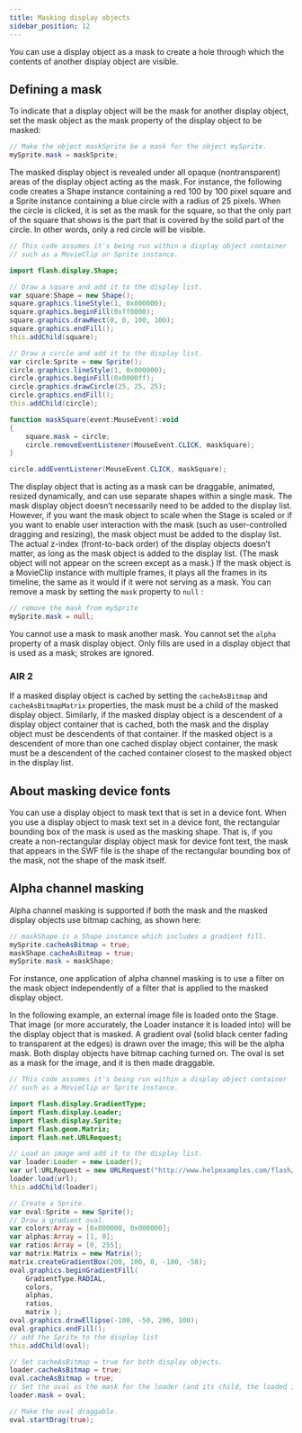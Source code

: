 ```yaml
---
title: Masking display objects
sidebar_position: 12
---
```


You can use a display object as a mask to create a hole through which the contents of another display object are visible.

## Defining a mask

To indicate that a display object will be the mask for another display object, set the mask object as the mask property of the display object to be masked:

```actionscript
// Make the object maskSprite be a mask for the object mySprite.
mySprite.mask = maskSprite;
```

The masked display object is revealed under all opaque (nontransparent) areas of the display object acting as the mask. For instance, the following code creates a Shape instance containing a red 100 by 100 pixel square and a Sprite instance containing a blue circle with a radius of 25 pixels. When the circle is clicked, it is set as the mask for the square, so that the only part of the square that shows is the part that is covered by the solid part of the circle. In other words, only a red circle will be visible.

```actionscript
// This code assumes it's being run within a display object container
// such as a MovieClip or Sprite instance.

import flash.display.Shape;

// Draw a square and add it to the display list.
var square:Shape = new Shape();
square.graphics.lineStyle(1, 0x000000);
square.graphics.beginFill(0xff0000);
square.graphics.drawRect(0, 0, 100, 100);
square.graphics.endFill();
this.addChild(square);

// Draw a circle and add it to the display list.
var circle:Sprite = new Sprite();
circle.graphics.lineStyle(1, 0x000000);
circle.graphics.beginFill(0x0000ff);
circle.graphics.drawCircle(25, 25, 25);
circle.graphics.endFill();
this.addChild(circle);

function maskSquare(event:MouseEvent):void
{
    square.mask = circle;
    circle.removeEventListener(MouseEvent.CLICK, maskSquare);
}

circle.addEventListener(MouseEvent.CLICK, maskSquare);
```

The display object that is acting as a mask can be draggable, animated, resized dynamically, and can use separate shapes within a single mask. The mask display object doesn’t necessarily need to be added to the display list. However, if you want the mask object to scale when the Stage is scaled or if you want to enable user interaction with the mask (such as user-controlled dragging and resizing), the mask object must be added to the display list. The actual z-index (front-to-back order) of the display objects doesn’t matter, as long as the mask object is added to the display list. (The mask object will not appear on the screen except as a mask.) If the mask object is a MovieClip instance with multiple frames, it plays all the frames in its timeline, the same as it would if it were not serving as a mask. You can remove a mask by setting the `mask` property to `null` :

```actionscript
// remove the mask from mySprite
mySprite.mask = null;
```

You cannot use a mask to mask another mask. You cannot set the `alpha` property of a mask display object. Only fills are used in a display object that is used as a mask; strokes are ignored.

### AIR 2

If a masked display object is cached by setting the `cacheAsBitmap` and `cacheAsBitmapMatrix` properties, the mask must be a child of the masked display object. Similarly, if the masked display object is a descendent of a display object container that is cached, both the mask and the display object must be descendents of that container. If the masked object is a descendent of more than one cached display object container, the mask must be a descendent of the cached container closest to the masked object in the display list.

## About masking device fonts

You can use a display object to mask text that is set in a device font. When you use a display object to mask text set in a device font, the rectangular bounding box of the mask is used as the masking shape. That is, if you create a non-rectangular display object mask for device font text, the mask that appears in the SWF file is the shape of the rectangular bounding box of the mask, not the shape of the mask itself.

## Alpha channel masking

Alpha channel masking is supported if both the mask and the masked display objects use bitmap caching, as shown here:

```actionscript
// maskShape is a Shape instance which includes a gradient fill.
mySprite.cacheAsBitmap = true;
maskShape.cacheAsBitmap = true;
mySprite.mask = maskShape;
```

For instance, one application of alpha channel masking is to use a filter on the mask object independently of a filter that is applied to the masked display object.

In the following example, an external image file is loaded onto the Stage. That image (or more accurately, the Loader instance it is loaded into) will be the display object that is masked. A gradient oval (solid black center fading to transparent at the edges) is drawn over the image; this will be the alpha mask. Both display objects have bitmap caching turned on. The oval is set as a mask for the image, and it is then made draggable.

```actionscript
// This code assumes it's being run within a display object container
// such as a MovieClip or Sprite instance.

import flash.display.GradientType;
import flash.display.Loader;
import flash.display.Sprite;
import flash.geom.Matrix;
import flash.net.URLRequest;

// Load an image and add it to the display list.
var loader:Loader = new Loader();
var url:URLRequest = new URLRequest("http://www.helpexamples.com/flash/images/image1.jpg");
loader.load(url);
this.addChild(loader);

// Create a Sprite.
var oval:Sprite = new Sprite();
// Draw a gradient oval.
var colors:Array = [0x000000, 0x000000];
var alphas:Array = [1, 0];
var ratios:Array = [0, 255];
var matrix:Matrix = new Matrix();
matrix.createGradientBox(200, 100, 0, -100, -50);
oval.graphics.beginGradientFill(
    GradientType.RADIAL,
    colors,
    alphas,
    ratios,
    matrix );
oval.graphics.drawEllipse(-100, -50, 200, 100);
oval.graphics.endFill();
// add the Sprite to the display list
this.addChild(oval);

// Set cacheAsBitmap = true for both display objects.
loader.cacheAsBitmap = true;
oval.cacheAsBitmap = true;
// Set the oval as the mask for the loader (and its child, the loaded image)
loader.mask = oval;

// Make the oval draggable.
oval.startDrag(true);
```
